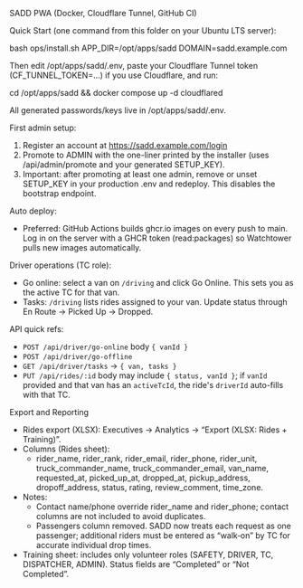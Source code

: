SADD PWA (Docker, Cloudflare Tunnel, GitHub CI)

Quick Start (one command from this folder on your Ubuntu LTS server):

  bash ops/install.sh APP_DIR=/opt/apps/sadd DOMAIN=sadd.example.com

Then edit /opt/apps/sadd/.env, paste your Cloudflare Tunnel token (CF_TUNNEL_TOKEN=...) if you use Cloudflare, and run:

  cd /opt/apps/sadd && docker compose up -d cloudflared

All generated passwords/keys live in /opt/apps/sadd/.env.

First admin setup:

1) Register an account at https://sadd.example.com/login
2) Promote to ADMIN with the one-liner printed by the installer (uses /api/admin/promote and your generated SETUP_KEY).
3) Important: after promoting at least one admin, remove or unset SETUP_KEY in your production .env and redeploy. This disables the bootstrap endpoint.

Auto deploy:

- Preferred: GitHub Actions builds ghcr.io images on every push to main. Log in on the server with a GHCR token (read:packages) so Watchtower pulls new images automatically.

Driver operations (TC role):

- Go online: select a van on `/driving` and click Go Online. This sets you as the active TC for that van.
- Tasks: `/driving` lists rides assigned to your van. Update status through En Route → Picked Up → Dropped.

API quick refs:

- `POST /api/driver/go-online` body `{ vanId }`
- `POST /api/driver/go-offline`
- `GET /api/driver/tasks` → `{ van, tasks }`
- `PUT /api/rides/:id` body may include `{ status, vanId }`; if `vanId` provided and that van has an `activeTcId`, the ride's `driverId` auto-fills with that TC.

Export and Reporting

- Rides export (XLSX): Executives → Analytics → “Export (XLSX: Rides + Training)”.
- Columns (Rides sheet):
  - rider_name, rider_rank, rider_email, rider_phone, rider_unit,
    truck_commander_name, truck_commander_email, van_name,
    requested_at, picked_up_at, dropped_at, pickup_address,
    dropoff_address, status, rating, review_comment, time_zone.
- Notes:
  - Contact name/phone override rider_name and rider_phone; contact columns are not included to avoid duplicates.
  - Passengers column removed. SADD now treats each request as one passenger; additional riders must be entered as “walk‑on” by TC for accurate individual drop times.
- Training sheet: includes only volunteer roles (SAFETY, DRIVER, TC, DISPATCHER, ADMIN). Status fields are “Completed” or “Not Completed”.
